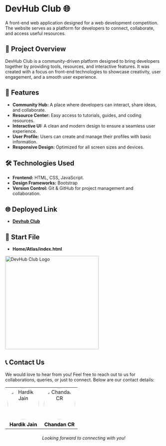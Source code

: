 # DevHub Club 🌐  
A front-end web application designed for a web development competition. The website serves as a platform for developers to connect, collaborate, and access useful resources.

## 🎯 Project Overview  
DevHub Club is a community-driven platform designed to bring developers together by providing tools, resources, and interactive features. It was created with a focus on front-end technologies to showcase creativity, user engagement, and a smooth user experience.  

## 🚀 Features  
- **Community Hub:** A place where developers can interact, share ideas, and collaborate.  
- **Resource Center:** Easy access to tutorials, guides, and coding resources.  
- **Interactive UI:** A clean and modern design to ensure a seamless user experience.  
- **User Profile:** Users can create and manage their profiles with basic information.  
- **Responsive Design:** Optimized for all screen sizes and devices.

## 🛠️ Technologies Used  
- **Frontend:** HTML, CSS, JavaScript.
- **Design Frameworks:** Bootstrap
- **Version Control:** Git & GitHub for project management and collaboration.

## 🌐 Deployed Link 
- **[Devhub Club](https://visionop19cr.github.io/DevHub_webcult/Home/Atlas/index.html)**

##  📂 Start File
- **Home/Atlas/index.html**

<img href="https://visionop19cr.github.io/DevHub_webcult/Home/Atlas/index.html" src="https://visionop19cr.github.io/DevHub_webcult/Events/Logo/Orange.jpg" alt="DevHub Club Logo" width="300" height="300">

## 📞 Contact Us  

We would love to hear from you! Feel free to reach out to us for collaborations, queries, or just to connect. Below are our contact details:

<table style="width: 100%; text-align: center; border-collapse: collapse;">

  <tr>
    <!-- Hardik's Image -->
    <td>
      <a href="https://github.com/hardikkaaccount" target="_blank">
        <img src="https://avatars.githubusercontent.com/u/141545710?v=4" alt="Hardik Jain" style="width: 100px; height: 100px; border-radius: 50%;">
      </a>
    </td>
    <!-- Chandan's Image -->
    <td>
      <a href="https://github.com/ViSiOnOp19cr" target="_blank">
        <img src="https://media.licdn.com/dms/image/v2/D4D03AQET66z1jpTsiw/profile-displayphoto-shrink_800_800/profile-displayphoto-shrink_800_800/0/1709367270759?e=1738800000&v=beta&t=HBz4aOFyLJHFy2dQplYYMApe9SnqjBUEY-vATm2ntlo" alt="Chandan CR" style="width: 100px; height: 100px; border-radius: 50%;">
      </a>
    </td>
  </tr>
  
  <tr>
    <!-- Hardik's Name -->
    <td>
      <a href="https://www.linkedin.com/in/hardikjain108/" target="_blank" style="text-decoration: none; color: black; font-weight: bold;">
        Hardik Jain
      </a>
    </td>
    <!-- Chandan's Name -->
    <td>
      <a href="https://www.linkedin.com/in/chandan-c-r-/" target="_blank" style="text-decoration: none; color: black; font-weight: bold;">
        Chandan CR
      </a>
    </td>
  </tr>

</table>


<p style="text-align: center; font-style: italic; margin-top: 20px;">Looking forward to connecting with you!</p>


